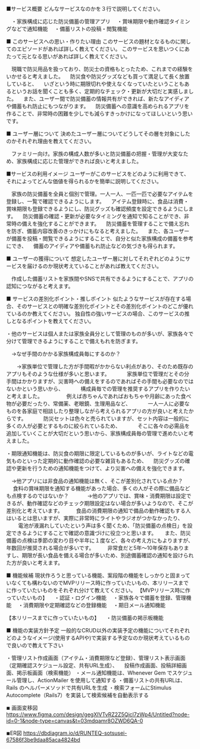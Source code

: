 ■サービス概要
どんなサービスなのかを３行で説明してください。

　・家族構成に応じた防災備蓄の管理アプリ
　・賞味期限や動作確認タイミングなどで通知機能
　・備蓄リストの投稿・閲覧機能


■ このサービスへの思い・作りたい理由
このサービスの題材となるものに関してのエピソードがあれば詳しく教えてください。
このサービスを思いつくにあたって元となる思いがあれば詳しく教えてください。

　現職で防災用品を扱っており、防災士の資格もとったため、これまでの経験をいかせると考えました。
　防災食や防災グッズなども買って満足して長く放置していると、
　いざという時に期限切れや使えなくなっていたということもあるというお話を聞くことも多く、定期的なチェック・更新が大切だと実感しました。
　また、ユーザー間で防災備蓄の情報共有ができれば、新たなアイディアや備蓄もれ防止にもつながります。
　防災備蓄への意識を高められるアプリを作ることで、非常時の困難を少しでも減らすきっかけになってほしいという思いです。


■ ユーザー層について
決めたユーザー層についてどうしてその層を対象にしたのかそれぞれ理由を教えてください。

　ファミリー向け。家族の構成人数が多いと防災備蓄の把握・管理が大変なため、家族構成に応じた管理ができれば良いと考えました。

■サービスの利用イメージ
ユーザーがこのサービスをどのように利用できて、それによってどんな価値を得られるかを簡単に説明してください。

　家族の防災備蓄を全員と個別で管理。一人一人、一匹一匹で必要なアイテムを登録し、一覧で確認できるようにします。
　アイテム登録時に、食品は消費・賞味期限も登録できるようにし、防災グッズも確認頻度を設定できるようにします。
　防災備蓄の確認・更新が必要なタイミングを通知で知ることができ、非常時の備えを強化することができます。
　防災備蓄を管理することで備え忘れを防ぎ、備蓄内容改善のきっかけにもなると考えました。
　また、各ユーザーが備蓄を投稿・閲覧できるようにすることで、自分と似た家族構成の備蓄を参考にでき、
　備蓄のアイディアや備蓄もれ防止などの気づきも得られます。


■ ユーザーの獲得について
想定したユーザー層に対してそれぞれどのようにサービスを届けるのか現状考えていることがあれば教えてください。

　作成した備蓄リストを家族間やSNSで共有できるようにすることで、アプリの認知につながると考えます。
　


■ サービスの差別化ポイント・推しポイント
似たようなサービスが存在する場合、そのサービスとの明確な差別化ポイントとその差別化ポイントのどこが優れているのか教えてください。
独自性の強いサービスの場合、このサービスの推しとなるポイントを教えてください。

・他のサービスは個人または家族全員分として管理のものが多いが、家族各々で分けて管理できるようにすることで備えもれを防ぎます。

　→なぜ手間のかかる家族構成員毎にするのか？

　　→家族単位で管理した方が手間暇がかからない利点があり、そのため既存のアプリもそのような仕様が多いと思います。
　　　家族単位で管理だとその分手間はかかりますが、災害時への備えをするのであればその手間も必要なのではないかという思いから、
　　　構成員毎での管理を推奨するアプリを作りたいと考えました。
　
　　　例えば赤ちゃんであればおもちゃや月齢にあった食べ物が必要だったり、常備薬、老眼鏡、生理用品など、
　　　一人一人に必要なものを各家庭で相談したり整理しながら考えられるアプリの方が良いと考えたからです。
　　　防災セットは色々と売られていますが、セット内容は一般的に多くの人が必要とするものに絞られているため、
　　　そこに各々の必需品を追加していくことが大切だという思いから、家族構成員毎の管理で進めたいと考えました。
　

・期限通知機能は、防災食の期限に限定しているものが多いが、ライトなどの電気ものといった定期的に動作確認の必要な雑貨もあるため、
　防災グッズの確認や更新を行うための通知機能をつけて、より災害への備えを強化できます。

　→他アプリには非食品の通知機能は無く、そこが差別化されている点か？
　 食料の賞味期限を通知する機能があった場合、多くの人がその際に備品なども点検するのではないか？
　
　　→他のアプリでは、賞味・消費期限は設定できるが、動作確認などのチェック期限設定はない場合が多いようなので、そこが差別化と考えています。
　　 食品の消費期限の通知で備品の動作確認もする人はいるとは思いますが、実際に非常時にライトやラジオがつかなかったり、
　　 電池が液漏れしていたという声は多く聞くため、「防災備蓄の点検日」を設定できるようにすることで確認の意識づけに役立つと思います。
　   また、防災備蓄の点検は季節の変わり目や半年に１度など、各々の考え方にもよりますが、年数回が推奨される場合が多いです。
　　 非常食だと5年〜10年保存もありますし、期限が長い食品を備える場合が多いため、別途備蓄確認の通知を設けられた方が良いと考えます。


■ 機能候補
現状作ろうと思っている機能、案段階の機能をしっかりと固まっていなくても構わないのでMVPリリース時に作っていたいもの、本リリースまでに作っていたいものをそれぞれ分けて教えてください。
【MVPリリース時に作っていたいもの】
　・認証・ログイン機能
　・家族各々で備蓄を登録、管理機能
　・消費期限や定期確認などの登録機能
　・期日メール通知機能

【本リリースまでに作っていたいもの】
　・防災備蓄の掲示板機能
　　

■ 機能の実装方針予定
一般的なCRUD以外の実装予定の機能についてそれぞれどのようなイメージ(使用するAPIや)で実装する予定なのか現状考えているもので良いので教えて下さい

・管理リスト作成画面（アイテム・消費期限など登録）、管理リスト表示画面（定期確認スケジュール設定、共有URL生成）、
　投稿作成画面、投稿詳細画面、掲示板画面（検索機能）
・メール通知機能は、Whenever Gem でスケジュール管理し、ActionMailer を使用して通知する
・備蓄リストの共有URLは、Rails のヘルパーメソッドで共有URLを生成
・検索フォームにStimulus Autocomplete（Rails7）を実装して検索候補を自動表示する

◾︎ 画面変移図
https://www.figma.com/design/gegXIVTvRZ2Z5Qjcl7zWp4/Untitled?node-id=0-1&node-type=canvas&t=03mdqamr8OZWD6QA-0

◾︎ER図
https://dbdiagram.io/d/RUNTEQ-sotsusei-67586f3be9daa85aca4824bd